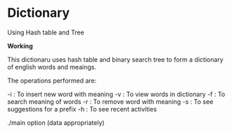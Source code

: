 # Dictionary
Using Hash table and Tree

**Working**

This dictionaru uses hash table and binary search tree to form a dictionary of english words and meaings.

The operations performed are:

-i  : To insert new word with meaning
-v  : To view words in dictionary
-f  : To search meaning of words
-r  : To remove word with meaning
-s  : To see suggestions for a prefix
-h  :  To see recent activities

./main option (data appropriately)
